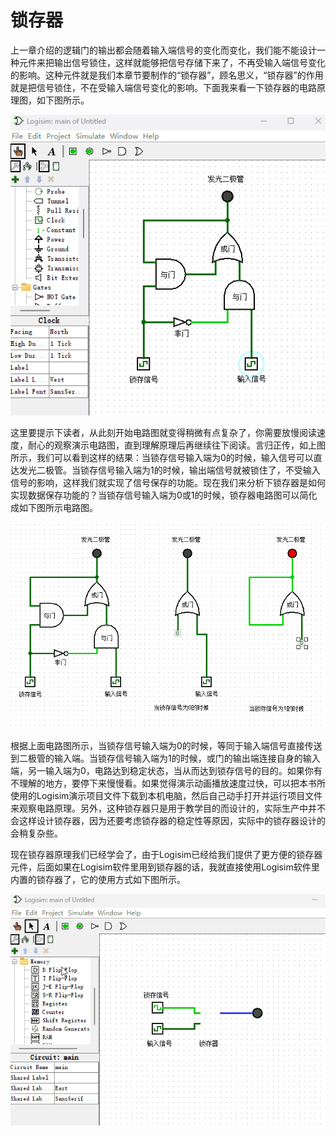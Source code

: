 # 锁存器

上一章介绍的逻辑门的输出都会随着输入端信号的变化而变化，我们能不能设计一种元件来把输出信号锁住，这样就能够把信号存储下来了，不再受输入端信号变化的影响。这种元件就是我们本章节要制作的“锁存器”，顾名思义，“锁存器”的作用就是把信号锁住，不在受输入端信号变化的影响。下面我来看一下锁存器的电路原理图，如下图所示。

![这里写图片描述](pic/3-3.gif)

这里要提示下读者，从此刻开始电路图就变得稍微有点复杂了，你需要放慢阅读速度，耐心的观察演示电路图，直到理解原理后再继续往下阅读。言归正传，如上图所示，我们可以看到这样的结果：当锁存信号输入端为0的时候，输入信号可以直达发光二极管。当锁存信号输入端为1的时候，输出端信号就被锁住了，不受输入信号的影响，这样我们就实现了信号保存的功能。现在我们来分析下锁存器是如何实现数据保存功能的？当锁存信号输入端为0或1的时候，锁存器电路图可以简化成如下图所示电路图。

![这里写图片描述](pic/3-4.gif)

根据上面电路图所示，当锁存信号输入端为0的时候，等同于输入端信号直接传送到二极管的输入端。当锁存信号输入端为1的时候，或门的输出端连接自身的输入端，另一输入端为0，电路达到稳定状态，当从而达到锁存信号的目的。如果你有不理解的地方，要停下来慢慢看。如果觉得演示动画播放速度过快，可以把本书所使用的Logisim演示项目文件下载到本机电脑，然后自己动手打开并运行项目文件来观察电路原理。另外，这种锁存器只是用于教学目的而设计的，实际生产中并不会这样设计锁存器，因为还要考虑锁存器的稳定性等原因，实际中的锁存器设计的会稍复杂些。

现在锁存器原理我们已经学会了，由于Logisim已经给我们提供了更方便的锁存器元件，后面如果在Logisim软件里用到锁存器的话，我就直接使用Logisim软件里内置的锁存器了，它的使用方式如下图所示。

![这里写图片描述](pic/3-5.gif)
